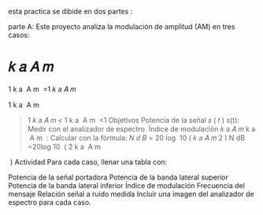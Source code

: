 esta practica se dibide en dos partes :

parte A:
Este proyecto analiza la modulación de amplitud (AM) en tres casos:

𝑘
𝑎
𝐴
𝑚
=
1
k 
a
​
 A 
m
​
 =1
𝑘
𝑎
𝐴
𝑚
>
1
k 
a
​
 A 
m
​
 >1
𝑘
𝑎
𝐴
𝑚
<
1
k 
a
​
 A 
m
​
 <1
Objetivos
Potencia de la señal 
𝑠
(
𝑡
)
s(t): Medir con el analizador de espectro.
Índice de modulación 
𝑘
𝑎
𝐴
𝑚
k 
a
​
 A 
m
​
 : Calcular con la fórmula:
𝑁
𝑑
𝐵
=
20
log
⁡
10
(
𝑘
𝑎
𝐴
𝑚
2
)
N 
dB
​
 =20log 
10
​
 ( 
2
k 
a
​
 A 
m
​
 
​
 )
Actividad
Para cada caso, llenar una tabla con:

Potencia de la señal portadora
Potencia de la banda lateral superior
Potencia de la banda lateral inferior
Índice de modulación
Frecuencia del mensaje
Relación señal a ruido medida
Incluir una imagen del analizador de espectro para cada caso.
